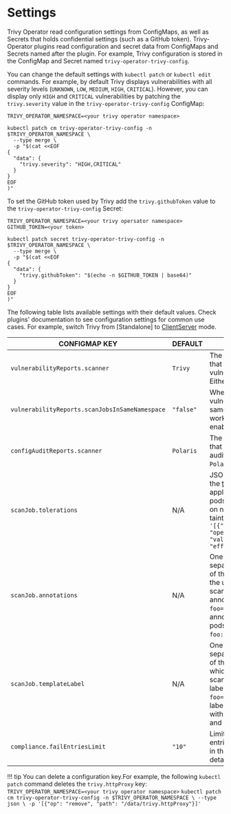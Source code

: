 # Settings

Trivy Operator read configuration settings from ConfigMaps, as well as Secrets that holds
confidential settings (such as a GitHub token). Trivy-Operator plugins read configuration and secret data from ConfigMaps
and Secrets named after the plugin. For example, Trivy configuration is stored in the ConfigMap and Secret named
`trivy-operator-trivy-config`.

You can change the default settings with `kubectl patch` or `kubectl edit` commands. For example, by default Trivy
displays vulnerabilities with all severity levels (`UNKNOWN`, `LOW`, `MEDIUM`, `HIGH`, `CRITICAL`). However, you can
display only `HIGH` and `CRITICAL` vulnerabilities by patching the `trivy.severity` value in the `trivy-operator-trivy-config`
ConfigMap:

```
TRIVY_OPERATOR_NAMESPACE=<your trivy operator namespace>
```
```
kubectl patch cm trivy-operator-trivy-config -n $TRIVY_OPERATOR_NAMESPACE \
  --type merge \
  -p "$(cat <<EOF
{
  "data": {
    "trivy.severity": "HIGH,CRITICAL"
  }
}
EOF
)"
```

To set the GitHub token used by Trivy add the `trivy.githubToken` value to the `trivy-operator-trivy-config` Secret:

```
TRIVY_OPERATOR_NAMESPACE=<your trivy opersator namespace>
GITHUB_TOKEN=<your token>
```
```
kubectl patch secret trivy-operator-trivy-config -n $TRIVY_OPERATOR_NAMESPACE \
  --type merge \
  -p "$(cat <<EOF
{
  "data": {
    "trivy.githubToken": "$(echo -n $GITHUB_TOKEN | base64)"
  }
}
EOF
)"
```

The following table lists available settings with their default values. Check plugins' documentation to see
configuration settings for common use cases. For example, switch Trivy from [Standalone] to [ClientServer] mode.

| CONFIGMAP KEY                                  | DEFAULT                               | DESCRIPTION                                                                                                                                                                                                                         |
|------------------------------------------------|---------------------------------------|-------------------------------------------------------------------------------------------------------------------------------------------------------------------------------------------------------------------------------------|
| `vulnerabilityReports.scanner`                 | `Trivy`                               | The name of the plugin that generates vulnerability reports. Either `Trivy` or `Aqua`.                                                                                                                                              |
| `vulnerabilityReports.scanJobsInSameNamespace` | `"false"`                             | Whether to run vulnerability scan jobs in same namespace of workload. Set `"true"` to enable.                                                                                                                                       |
| `configAuditReports.scanner`                   | `Polaris`                             | The name of the plugin that generates config audit reports. Either `Polaris` or `Conftest`.                                                                                                                                         |
| `scanJob.tolerations`                          | N/A                                   | JSON representation of the [tolerations] to be applied to the scanner pods so that they can run on nodes with matching taints. Example: `'[{"key":"key1", "operator":"Equal", "value":"value1", "effect":"NoSchedule"}]'`           |
| `scanJob.annotations`                          | N/A                                   | One-line comma-separated representation of the annotations which the user wants the scanner pods to be annotated with. Example: `foo=bar,env=stage` will annotate the scanner pods with the annotations `foo: bar` and `env: stage` |
| `scanJob.templateLabel`                        | N/A                                   | One-line comma-separated representation of the template labels which the user wants the scanner pods to be labeled with. Example: `foo=bar,env=stage` will labeled the scanner pods with the labels `foo: bar` and `env: stage`     |
| `compliance.failEntriesLimit`                  | `"10"`                                | Limit the number of fail entries per control check in the cluster compliance detail report.                                                                                                                                         |

!!! tip
    You can delete a configuration key.For example, the following `kubectl patch` command deletes the `trivy.httpProxy` key:
    ```
    TRIVY_OPERATOR_NAMESPACE=<your trivy operator namespace>
    ```
    ```
    kubectl patch cm trivy-operator-trivy-config -n $TRIVY_OPERATOR_NAMESPACE \
      --type json \
      -p '[{"op": "remove", "path": "/data/trivy.httpProxy"}]'
    ```

[ClientServer]: ./vulnerability-scanning/trivy.md#clientserver
[tolerations]: https://kubernetes.io/docs/concepts/scheduling-eviction/taint-and-toleration
